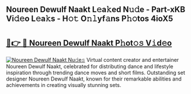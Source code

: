 ## Noureen Dewulf Naakt L𝚎a𝚔ed N𝚞𝚍e - Part-xKB Vi𝚍𝚎o L𝚎a𝚔s - H𝚘𝚝 O𝚗𝚕yf𝚊ns P𝚑𝚘tos 4ioX5

# <h2><a href="http://kf7d2t.oniu.top/?m=Noureen+Dewulf+Naakt">🔗👉 🔴 Noureen Dewulf Naakt P𝚑ot𝚘𝚜 V𝚒d𝚎o</a></h2>

[![Noureen Dewulf Naakt Nu𝚍e𝚜](https://i.imgur.com/0qMVB7G.gif)](http://kf7d2t.oniu.top/?m=Noureen+Dewulf+Naakt)
Virtual content creator and entertainer Noureen Dewulf Naakt, celebrated for distributing dance and lifestyle inspiration through trending dance moves and short films. Outstanding set designer Noureen Dewulf Naakt, known for their remarkable abilities and achievements in creating visually stunning sets.  
